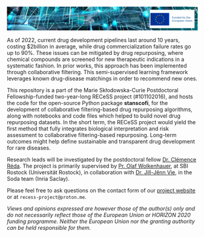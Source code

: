 ![funding logo](https://raw.githubusercontent.com/RECeSS-EU-Project/RECeSS-EU-Project.github.io/main/assets/images/header%2BEU_rescale.jpg)

As of 2022, current drug development pipelines last around 10 years, costing $2billion in average, while drug commercialization failure rates go up to 90%. 
These issues can be mitigated by drug repurposing, where chemical compounds are screened for new therapeutic indications in a systematic fashion. 
In prior works, this approach has been implemented through collaborative filtering. This semi-supervised learning framework leverages known drug-disease matchings 
in order to recommend new ones.

This repository is a part of the Marie Skłodowska-Curie Postdoctoral Fellowship-funded two-year-long RECeSS project (#101102016), and hosts the code for the open-source Python package **stanscofi**, for the development of collaborative 
filtering-based drug repurposing algorithms, along with notebooks and code files which helped to build novel drug repurposing datasets. In the short term, the RECeSS project 
would yield the first method that fully integrates biological interpretation and risk 
assessment to collaborative filtering-based repurposing. Long-term outcomes might help define sustainable and transparent drug development for rare diseases.

Research leads will be investigated by the postdoctoral fellow [Dr. Clémence Réda](https://clreda.github.io/). The project is primarily supervised by 
[Pr. Olaf Wolkenhauer](https://www.sbi.uni-rostock.de/team/detail/prof-olaf-wolkenhauer), at SBI Rostock (Universität 
Rostock), in collaboration with [Dr. Jill-Jênn Vie](https://jjv.ie/), in the Soda team (Inria Saclay). 

Please feel free to ask questions on the contact form of our [project website](https://recess-eu-project.github.io) or at ``recess-project@proton.me``.

*Views and opinions expressed are however those of the author(s) only and do not necessarily reflect those of the European Union or HORIZON 2020 funding programme. Neither the European Union nor the granting authority can be held responsible for them.*
